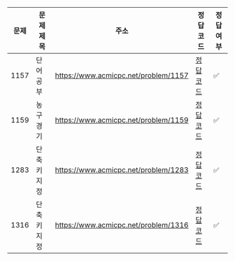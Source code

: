 | 문제 | 문제 제목   | 주소                                 | 정답 코드                   | 정답 여부 |
| ---- | ----------- | ------------------------------------ | --------------------------- | --------- |
| 1157 | 단어 공부   | https://www.acmicpc.net/problem/1157 | [정답 코드](./0x02/1157.js) | ✅        |
| 1159 | 농구 경기   | https://www.acmicpc.net/problem/1159 | [정답 코드](./0x02/1159.js) | ✅        |
| 1283 | 단축키 지정 | https://www.acmicpc.net/problem/1283 | [정답 코드](./0x02/1283.js) | ✅        |
| 1316 | 단축키 지정 | https://www.acmicpc.net/problem/1316 | [정답 코드](./0x02/1316.js) | ✅        |
